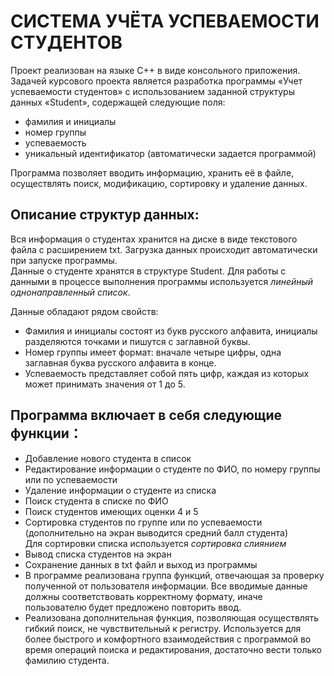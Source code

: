 # СИСТЕМА УЧЁТА УСПЕВАЕМОСТИ СТУДЕНТОВ
Проект реализован на языке С++ в виде консольного приложения.    
Задачей курсового проекта является разработка программы «Учет успеваемости студентов» с использованием заданной структуры данных «Student», содержащей следующие поля:
*	фамилия и инициалы
*	номер группы
*	успеваемость
*	уникальный идентификатор (автоматически задается программой)    

Программа позволяет вводить информацию, хранить её в файле, осуществлять поиск, модификацию, сортировку и удаление данных. 

## Описание структур данных:
Вся информация о студентах хранится на диске в виде текстового файла с расширением txt. Загрузка данных происходит автоматически при запуске программы.   
Данные о студенте хранятся в структуре Student. Для работы с данными в процессе выполнения программы используется *линейный однонаправленный список*.   

Данные обладают рядом свойств:
* Фамилия и инициалы состоят из букв русского алфавита, инициалы разделяются точками и пишутся с заглавной буквы.
* Номер группы имеет формат: вначале четыре цифры, одна заглавная буква русского алфавита в конце.
*	Успеваемость представляет собой пять цифр, каждая из которых может принимать значения от 1 до 5.

## Программа включает в себя следующие функции：
*	Добавление нового студента в список 
*	Редактирование информации о студенте по ФИО, по номеру группы или по успеваемости 
*	Удаление информации о студенте из списка
*	Поиск студента в списке по ФИО
* Поиск студентов имеющих оценки 4 и 5 
*	Сортировка студентов по группе или по успеваемости (дополнительно на экран выводится средний балл студента)      
  Для сортировки списка используется *сортировка слиянием*
* Вывод списка студентов на экран
* Сохранение данных в txt файл и выход из программы
*	В программе реализована группа функций, отвечающая за проверку полученной от пользователя информации. Все вводимые данные должны соответствовать корректному формату, иначе пользователю будет предложено повторить ввод. 
* Реализована дополнительная функция, позволяющая осуществлять гибкий поиск, не чувствительный к регистру. Используется для более быстрого и комфортного взаимодействия с программой во время операций поиска и редактирования, достаточно вести только фамилию студента.  
